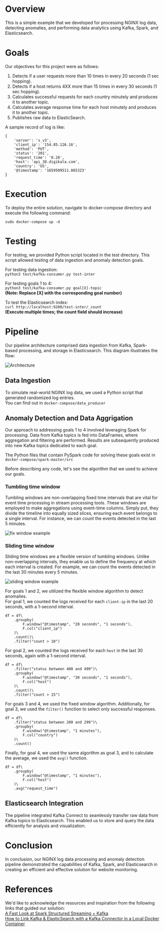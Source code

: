 # Overview
This is a simple example that we developed for processing NGINX log data, detecting anomalies, and performing data analytics using Kafka, Spark, and Elasticsearch.  

# Goals
Our objectives for this project were as follows:  
1. Detects if a user requests more than 10 times in every 20 seconds (1 sec hopping).
2. Detects if a host returns 4XX more than 15 times in every 30 seconds (1 sec hopping).
3. Calculates successful requests for each country minutely and produces it to another topic.
4. Calculates average response time for each host minutely and produces it to another topic.
5. Publishes raw data to ElasticSearch.

A sample record of log is like:  
```
{
    'server': 's_v3',
    'client_ip': '154.85.126.16',
    'method': 'PUT',
    'status': '201',
    'request_time': '0.28',
    'host': 'api_38.digikala.com',
    'country': 'US',
    '@timestamp': '1659509511.865323'
}
```

# Execution
To deploy the entire solution, navigate to docker-compose directory and execute the following command:  
```
sudo docker-compose up -d
```

# Testing
For testing, we provided Python script located in the test directory. This script allowed testing of data ingestion and anomaly detection goals.    

For testing data ingestion:  
```python3 test/kafka-consumer.py test-inter```  

For testing goals 1 to 4:  
```python3 test/kafka-consumer.py goal[X]-topic```  
**(Note: Replace [X] with the corresponding goal number)**  

To test the Elasticsearch index:  
```curl http://localhost:9200/test-inter/_count```  
**(Execute multiple times; the count field should increase)**  

# Pipeline
Our pipeline architecture comprised data ingestion from Kafka, Spark-based processing, and storage in Elasticsearch. This diagram illustrates the flow: 

![Architecture](/assets/diagram.png)

## Data Ingestion
To simulate real-world NGINX log data, we used a Python script that generated randomized log entries.  
You can find out in ```docker-compose/data_producer```

## Anomaly Detection and Data Aggrigation
Our approach to addressing goals 1 to 4 involved leveraging Spark for processing. Data from Kafka topics is fed into DataFrames, where aggregation and filtering are performed. Results are subsequently produced into new Kafka topics dedicated to each goal.   

The Python files that contain PySpark code for solving these goals exist in ```docker-compose/spark-master/src```  

Before describing any code, let's see the algorithm that we used to achieve our goals.  
### Tumbling time window
Tumbling windows are non-overlapping fixed time intervals that are vital for event time processing in stream processing tools. These windows are employed to make aggregations using event-time columns. Simply put, they divide the timeline into equally sized slices, ensuring each event belongs to a single interval. For instance, we can count the events detected in the last 5 minutes.  

![fix window example](/assets/fix-window.png)

### Sliding time window
Sliding time windows are a flexible version of tumbling windows. Unlike non-overlapping intervals, they enable us to define the frequency at which each interval is created. For example, we can count the events detected in the last 30 minutes every 5 minutes.    

![sliding window example](/assets/window-time.png)

For goals 1 and 2, we utilized the flexible window algorithm to detect anomalies.  
For goal 1, we counted the logs received for each ```client-ip``` in the last 20 seconds, with a 1-second interval.  
```
df = df\
    .groupby(
        F.window("@timestamp", "20 seconds", "1 seconds"),
        F.col("client_ip")
    )\
    .count()\
    .filter("count > 10")
```  

For goal 2, we counted the logs received for each ```host``` in the last 30 seconds, again with a 1-second interval.    
```
df = df\
    .filter("status between 400 and 499")\
    .groupby(
        F.window("@timestamp", "30 seconds", "1 seconds"),
        F.col("host")
    )\
    .count()\
    .filter("count > 15")
```

For goals 3 and 4, we used the fixed window algorithm. Additionally, for goal 3, we used the ```filter()``` function to select only successful responses. 
```
df = df\
    .filter("status between 200 and 299")\
    .groupby(
        F.window("@timestamp", "1 minutes"),
        F.col("country")
    )\
    .count()
```

Finally, for goal 4, we used the same algorithm as goal 3, and to calculate the average, we used the ```avg()``` function.
```
df = df\
    .groupby(
        F.window("@timestamp", "1 minutes"),
        F.col("host")
    )\
    .avg("request_time")
```

## Elasticsearch Integration
The pipeline integrated Kafka Connect to seamlessly transfer raw data from Kafka topics to Elasticsearch. This enabled us to store and query the data efficiently for analysis and visualization.   

# Conclusion
In conclusion, our NGINX log data processing and anomaly detection pipeline demonstrated the capabilities of Kafka, Spark, and Elasticsearch in creating an efficient and effective solution for website monitoring.

# References
We'd like to acknowledge the resources and inspiration from the following links that guided our solution:  
[A Fast Look at Spark Structured Streaming + Kafka](https://towardsdatascience.com/a-fast-look-at-spark-structured-streaming-kafka-f0ff64107325)  
[How to Link Kafka & ElasticSearch with a Kafka Connector in a Local Docker Container](https://medium.com/@jan_5421/how-to-add-an-elasticsearch-kafka-connector-to-a-local-docker-container-f495fe25ef72)
